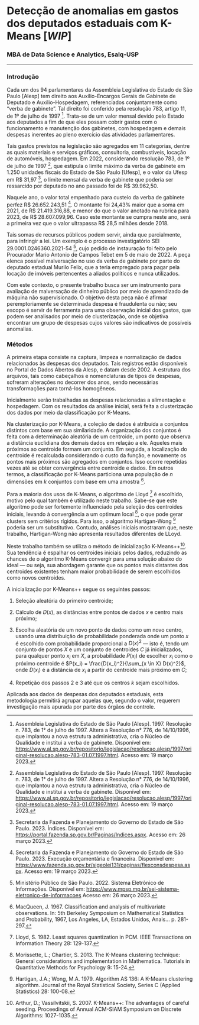 # Detecção de anomalias em gastos dos deputados estaduais com K-Means [*WIP*]

### MBA de Data Science e Analytics, Esalq-USP

---

### Introdução

Cada um dos 94 parlamentares da Assembleia Legislativa do Estado de São Paulo [Alesp] tem direito aos Auxílio-Encargos Gerais de Gabinete de Deputado e Auxílio-Hospedagem, referenciados conjuntamente como “verba de gabinete”. Tal direito foi conferido pela resolução 783, artigo 11, de 1º de julho de 1997 [^1]. Trata-se de um valor mensal devido pelo Estado aos deputados a fim de que eles possam cobrir gastos com o funcionamento e manutenção dos gabinetes, com hospedagem e demais despesas inerentes ao pleno exercício das atividades parlamentares. 

Tais gastos previstos na legislação são agregados em 11 categorias, dentre as quais materiais e serviços gráficos, consultoria, combustíveis, locação de automóveis, hospedagem. Em 2022, considerando resolução 783, de 1º de julho de 1997 [^1], que estipula o limite máximo da verba de gabinete em 1.250 unidades fiscais do Estado de São Paulo [Ufesp], e o valor da Ufesp em R\$ 31,97 [^2], o limite mensal da verba de gabinete que poderia ser ressarcido por deputado no ano passado foi de R\$ 39.962,50. 

Naquele ano, o valor total empenhado para custeio da verba de gabinete perfez R\$ 26.652.243,51 [^3]. O montante foi 24,43\% maior que a soma em 2021, de R\$ 21.419.316,88, e menor do que o valor anotado na rubrica para 2023, de R\$ 28.607.099,96. Caso este montante se cumpra neste ano, será a primeira vez que o valor ultrapassa R$ 28,5 milhões desde 2018.

Tais somas de recursos públicos podem servir, ainda que parcialmente, para infringir a lei. Um exemplo é o processo investigatório SEI 29.0001.0246360.2021-54 [^4], cujo pedido de instauração foi feito pelo Procurador Mario Antonio de Campos Tebet em 5 de maio de 2022. A peça elenca possível malversação no uso da verba de gabinete por parte do deputado estadual Murilo Felix, que a teria empregado para pagar pela locação de imóveis pertencentes a aliados políticos e nunca utilizados.

Com este contexto, o presente trabalho busca ser um instrumento para avaliação de malversação de dinheiro público por meio de aprendizado de máquina não supervisionado. O objetivo desta peça não é afirmar peremptoriamente se determinada despesa é fraudulenta ou não; seu escopo é servir de ferramenta para uma observação inicial dos gastos, que podem ser analisados por meio de clusterização, onde se objetiva encontrar um grupo de despesas cujos valores são indicativos de possíveis anomalias.

### Métodos 

A primeira etapa consiste na captura, limpeza e normalização de dados relacionados às despesas dos deputados. Tais registros estão disponíveis no Portal de Dados Abertos da Alesp, e datam desde 2002. A estrutura dos arquivos, tais como cabeçalhos e nomenclaturas de tipos de despesas, sofreram alterações no decorrer dos anos, sendo necessárias transformações para torná-los homogêneos.

Inicialmente serão trabalhadas as despesas relacionadas a alimentação e hospedagem. Com os resultados da análise inicial, será feita a clusterização dos dados por meio da classificação por K-Means. 

Na clusterização por K-Means, a coleção de dados é atribuída a conjuntos distintos com base em sua similaridade. A organização dos conjuntos é feita com a determinação aleatória de um centroide, um ponto que observa a distância euclidiana dos demais dados em relação a ele. Aqueles mais próximos ao centroide formam um conjunto. Em seguida, a localização do centroide é recalculada considerando o custo da função, e novamente os pontos mais próximos são agregados em conjuntos. Isso ocorre repetidas vezes até se obter convergência entre centroide e dados. Em outros termos, a classificação por K-Means particiona uma população de $n$ dimensões em $k$ conjuntos com base em uma amostra [^5]. 

Para a maioria dos usos de K-Means, o algoritmo de Lloyd [^6] é escolhido, motivo pelo qual também é utilizado neste trabalho. Sabe-se que este algoritmo pode ser fortemente influenciado pela seleção dos centroides iniciais, levando à convergência a um optimum local [^7], o que pode gerar clusters sem critérios rígidos. Para isso, o algoritmo Hartigan-Wong [^8] poderia ser um substitutivo. Contudo, análises iniciais mostraram que, neste trabalho, Hartigan-Wong não apresenta resultados diferentes de LLoyd.

Neste trabalho também se utiliza o método de inicialização K-Means++[^9]. Sua tendência é espalhar os centroides iniciais pelos dados, reduzindo as chances de o algoritmo K-Means convergir para uma solução abaixo do ideal &mdash; ou seja, sua abordagem garante que os pontos mais distantes dos centroides existentes tenham maior probabilidade de serem escolhidos como novos centroides.

A inicialização por K-Means++ segue os seguintes passos:

1. Seleção aleatória do primeiro centroide;

2. Cálculo de $D(x)$, as distâncias entre pontos de dados $x$ e centro mais próximo;

3. Escolha aleatória de um novo ponto de dados como um novo centro, usando uma distribuição de probabilidade ponderada onde um ponto $x$ é escolhido com probabilidade proporcional a $D(x)^2$ &mdash; isto é, tendo um conjunto de pontos $X$ e um conjunto de centroides $C$ já inicializados, para qualquer ponto $x_i$ em $X$, a probabilidade $P(x_i)$ de escolher $x_i$ como o próximo centroide é $P(x_i) = \frac{D(x_i)^2}{\sum_{x \in X} D(x)^2}$, onde $D(x_i)$ é a distância de $x_i$ a partir do centroide mais próximo em $C$;

4. Repetição dos passos 2 e 3 até que os centros $k$ sejam escolhidos.

Aplicada aos dados de despesas dos deputados estaduais, esta metodologia permitirá agrupar aquelas que, segundo o valor, requerem investigação mais apurada por parte dos órgãos de controle. 

[^1]: Assembleia Legislativa do Estado de São Paulo [Alesp]. 1997. Resolução n. 783, de 1° de julho de 1997. Altera a Resolução n° 776, de 14/10/1996, que implantou a nova estrutura administrativa, cria o Núcleo de Qualidade e institui a verba de gabinete. Disponível em: https://www.al.sp.gov.br/repositorio/legislacao/resolucao.alesp/1997/original-resolucao.alesp-783-01.07.1997.html. Acesso em: 19 março 2023.

[^2]: Secretaria da Fazenda e Planejamento do Governo do Estado de São Paulo. 2023. Índices. Disponível em: https://portal.fazenda.sp.gov.br/Paginas/Indices.aspx. Acesso em: 26 março 2023.

[^3]: Secretaria da Fazenda e Planejamento do Governo do Estado de São Paulo. 2023. Execução orçamentária e financeira. Disponível em: https://www.fazenda.sp.gov.br/sigeolei131/paginas/flexconsdespesa.aspx. Acesso em: 19 março 2023.

[^4]: Ministério Público de São Paulo. 2022. Sistema Eletrônico de Informações. Disponível em: https://www.mpsp.mp.br/sei-sistema-eletronico-de-informacoes Acesso em: 26 março 2023.

[^5]: MacQueen, J. 1967. Classification and analysis of multivariate observations. In: 5th Berkeley Symposium on Mathematical Statistics and Probability, 1967, Los Angeles, LA, Estados Unidos, Anais… p. 281-297.

[^6]: Lloyd, S. 1982. Least squares quantization in PCM. IEEE Transactions on Information Theory 28: 129-137.

[^7]: Morissette, L.; Chartier, S. 2013. The K-Means clustering technique: General considerations and implementation in Mathematica. Tutorials in Quantitative Methods for Psychology 9: 15-24.

[^8]: Hartigan, J.A.; Wong, M.A. 1979. Algorithm AS 136: A K-Means clustering algorithm. Journal of the Royal Statistical Society, Series C (Applied Statistics) 28: 100-08.

[^9]: Arthur, D.; Vassilvitskii, S. 2007. K-Means++: The advantages of careful seeding. Proceedings of Annual ACM-SIAM Symposium on Discrete Algorithms: 1027-1035.